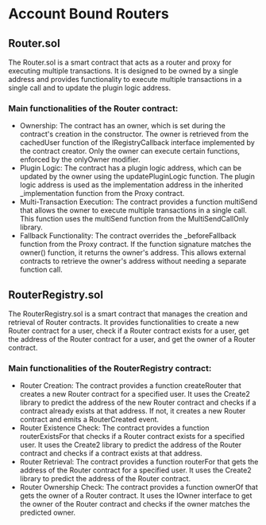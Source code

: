 # Account Bound Routers

## Router.sol

The Router.sol is a smart contract that acts as a router and proxy for executing multiple transactions. It is designed to be owned by a single address and provides functionality to execute multiple transactions in a single call and to update the plugin logic address.

### Main functionalities of the Router contract:

- Ownership: The contract has an owner, which is set during the contract's creation in the constructor. The owner is retrieved from the cachedUser function of the IRegistryCallback interface implemented by the contract creator. Only the owner can execute certain functions, enforced by the onlyOwner modifier.
- Plugin Logic: The contract has a plugin logic address, which can be updated by the owner using the updatePluginLogic function. The plugin logic address is used as the implementation address in the inherited \_implementation function from the Proxy contract.
- Multi-Transaction Execution: The contract provides a function multiSend that allows the owner to execute multiple transactions in a single call. This function uses the multiSend function from the MultiSendCallOnly library.
- Fallback Functionality: The contract overrides the \_beforeFallback function from the Proxy contract. If the function signature matches the owner() function, it returns the owner's address. This allows external contracts to retrieve the owner's address without needing a separate function call.

## RouterRegistry.sol

The RouterRegistry.sol is a smart contract that manages the creation and retrieval of Router contracts. It provides functionalities to create a new Router contract for a user, check if a Router contract exists for a user, get the address of the Router contract for a user, and get the owner of a Router contract.

### Main functionalities of the RouterRegistry contract:

- Router Creation: The contract provides a function createRouter that creates a new Router contract for a specified user. It uses the Create2 library to predict the address of the new Router contract and checks if a contract already exists at that address. If not, it creates a new Router contract and emits a RouterCreated event.
- Router Existence Check: The contract provides a function routerExistsFor that checks if a Router contract exists for a specified user. It uses the Create2 library to predict the address of the Router contract and checks if a contract exists at that address.
- Router Retrieval: The contract provides a function routerFor that gets the address of the Router contract for a specified user. It uses the Create2 library to predict the address of the Router contract.
- Router Ownership Check: The contract provides a function ownerOf that gets the owner of a Router contract. It uses the IOwner interface to get the owner of the Router contract and checks if the owner matches the predicted owner.
